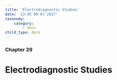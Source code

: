 ```yaml
---
title: 'Electrodiagnostic Studies'
date: '13:45 09-07-2017'
taxonomy:
    category:
        - docs
child_type: docs
---
```


### Chapter 29

# Electrodiagnostic Studies